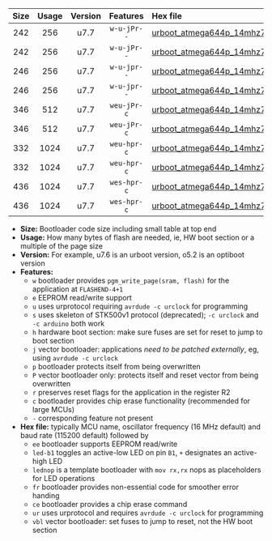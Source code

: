 |Size|Usage|Version|Features|Hex file|
|:-:|:-:|:-:|:-:|:--|
|242|256|u7.7|`w-u-jPr--`|[urboot_atmega644p_14mhz7456_38400bps_led+b0_ur_vbl.hex](https://raw.githubusercontent.com/stefanrueger/urboot.hex/main/mcus/atmega644p/fcpu_14mhz7456/38400_bps/urboot_atmega644p_14mhz7456_38400bps_led+b0_ur_vbl.hex)|
|242|256|u7.7|`w-u-jPr--`|[urboot_atmega644p_14mhz7456_38400bps_lednop_ur_vbl.hex](https://raw.githubusercontent.com/stefanrueger/urboot.hex/main/mcus/atmega644p/fcpu_14mhz7456/38400_bps/urboot_atmega644p_14mhz7456_38400bps_lednop_ur_vbl.hex)|
|246|256|u7.7|`w-u-jpr--`|[urboot_atmega644p_14mhz7456_38400bps_led+b0_fr_ur_vbl.hex](https://raw.githubusercontent.com/stefanrueger/urboot.hex/main/mcus/atmega644p/fcpu_14mhz7456/38400_bps/urboot_atmega644p_14mhz7456_38400bps_led+b0_fr_ur_vbl.hex)|
|246|256|u7.7|`w-u-jpr--`|[urboot_atmega644p_14mhz7456_38400bps_lednop_fr_ur_vbl.hex](https://raw.githubusercontent.com/stefanrueger/urboot.hex/main/mcus/atmega644p/fcpu_14mhz7456/38400_bps/urboot_atmega644p_14mhz7456_38400bps_lednop_fr_ur_vbl.hex)|
|346|512|u7.7|`weu-jPr-c`|[urboot_atmega644p_14mhz7456_38400bps_ee_led+b0_fr_ce_ur_vbl.hex](https://raw.githubusercontent.com/stefanrueger/urboot.hex/main/mcus/atmega644p/fcpu_14mhz7456/38400_bps/urboot_atmega644p_14mhz7456_38400bps_ee_led+b0_fr_ce_ur_vbl.hex)|
|346|512|u7.7|`weu-jPr-c`|[urboot_atmega644p_14mhz7456_38400bps_ee_lednop_fr_ce_ur_vbl.hex](https://raw.githubusercontent.com/stefanrueger/urboot.hex/main/mcus/atmega644p/fcpu_14mhz7456/38400_bps/urboot_atmega644p_14mhz7456_38400bps_ee_lednop_fr_ce_ur_vbl.hex)|
|332|1024|u7.7|`weu-hpr-c`|[urboot_atmega644p_14mhz7456_38400bps_ee_led+b0_fr_ce_ur.hex](https://raw.githubusercontent.com/stefanrueger/urboot.hex/main/mcus/atmega644p/fcpu_14mhz7456/38400_bps/urboot_atmega644p_14mhz7456_38400bps_ee_led+b0_fr_ce_ur.hex)|
|332|1024|u7.7|`weu-hpr-c`|[urboot_atmega644p_14mhz7456_38400bps_ee_lednop_fr_ce_ur.hex](https://raw.githubusercontent.com/stefanrueger/urboot.hex/main/mcus/atmega644p/fcpu_14mhz7456/38400_bps/urboot_atmega644p_14mhz7456_38400bps_ee_lednop_fr_ce_ur.hex)|
|436|1024|u7.7|`wes-hpr-c`|[urboot_atmega644p_14mhz7456_38400bps_ee_led+b0_fr_ce.hex](https://raw.githubusercontent.com/stefanrueger/urboot.hex/main/mcus/atmega644p/fcpu_14mhz7456/38400_bps/urboot_atmega644p_14mhz7456_38400bps_ee_led+b0_fr_ce.hex)|
|436|1024|u7.7|`wes-hpr-c`|[urboot_atmega644p_14mhz7456_38400bps_ee_lednop_fr_ce.hex](https://raw.githubusercontent.com/stefanrueger/urboot.hex/main/mcus/atmega644p/fcpu_14mhz7456/38400_bps/urboot_atmega644p_14mhz7456_38400bps_ee_lednop_fr_ce.hex)|

- **Size:** Bootloader code size including small table at top end
- **Usage:** How many bytes of flash are needed, ie, HW boot section or a multiple of the page size
- **Version:** For example, u7.6 is an urboot version, o5.2 is an optiboot version
- **Features:**
  + `w` bootloader provides `pgm_write_page(sram, flash)` for the application at `FLASHEND-4+1`
  + `e` EEPROM read/write support
  + `u` uses urprotocol requiring `avrdude -c urclock` for programming
  + `s` uses skeleton of STK500v1 protocol (deprecated); `-c urclock` and `-c arduino` both work
  + `h` hardware boot section: make sure fuses are set for reset to jump to boot section
  + `j` vector bootloader: applications *need to be patched externally*, eg, using `avrdude -c urclock`
  + `p` bootloader protects itself from being overwritten
  + `P` vector bootloader only: protects itself and reset vector from being overwritten
  + `r` preserves reset flags for the application in the register R2
  + `c` bootloader provides chip erase functionality (recommended for large MCUs)
  + `-` corresponding feature not present
- **Hex file:** typically MCU name, oscillator frequency (16 MHz default) and baud rate (115200 default) followed by
  + `ee` bootloader supports EEPROM read/write
  + `led-b1` toggles an active-low LED on pin `B1`, `+` designates an active-high LED
  + `lednop` is a template bootloader with `mov rx,rx` nops as placeholders for LED operations
  + `fr` bootloader provides non-essential code for smoother error handing
  + `ce` bootloader provides a chip erase command
  + `ur` uses urprotocol and requires `avrdude -c urclock` for programming
  + `vbl` vector bootloader: set fuses to jump to reset, not the HW boot section

